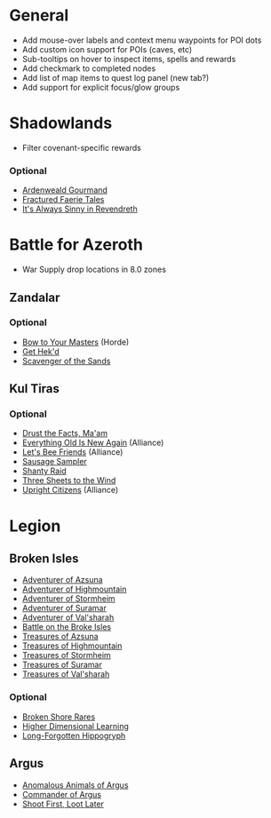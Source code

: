 # General

* Add mouse-over labels and context menu waypoints for POI dots
* Add custom icon support for POIs (caves, etc)
* Sub-tooltips on hover to inspect items, spells and rewards
* Add checkmark to completed nodes
* Add list of map items to quest log panel (new tab?)
* Add support for explicit focus/glow groups

# Shadowlands

* Filter covenant-specific rewards

### Optional

* [Ardenweald Gourmand](https://www.wowhead.com/achievement=14774/ardenweald-gourmand)
* [Fractured Faerie Tales](https://www.wowhead.com/achievement=14788/fractured-faerie-tales)
* [It's Always Sinny in Revendreth](https://www.wowhead.com/achievement=14276/its-always-sinny-in-revendreth)

# Battle for Azeroth

* War Supply drop locations in 8.0 zones

## Zandalar

### Optional

* [Bow to Your Masters](https://www.wowhead.com/achievement=13020/bow-to-your-masters) (Horde)
* [Get Hek'd](https://www.wowhead.com/achievement=12482/get-hekd)
* [Scavenger of the Sands](https://www.wowhead.com/achievement=13016/scavenger-of-the-sands)

## Kul Tiras

### Optional

* [Drust the Facts, Ma'am](https://www.wowhead.com/achievement=13064/drust-the-facts-maam)
* [Everything Old Is New Again](https://www.wowhead.com/achievement=13082/everything-old-is-new-again) (Alliance)
* [Let's Bee Friends](https://www.wowhead.com/achievement=13062/lets-bee-friends) (Alliance)
* [Sausage Sampler](https://www.wowhead.com/achievement=13087/sausage-sampler)
* [Shanty Raid](https://www.wowhead.com/achievement=13057/shanty-raid)
* [Three Sheets to the Wind](https://www.wowhead.com/achievement=13061/three-sheets-to-the-wind)
* [Upright Citizens](https://www.wowhead.com/achievement=13285/upright-citizens) (Alliance)

# Legion

## Broken Isles

* [Adventurer of Azsuna](https://www.wowhead.com/achievement=11261/adventurer-of-azsuna)
* [Adventurer of Highmountain](https://www.wowhead.com/achievement=11264/adventurer-of-highmountain)
* [Adventurer of Stormheim](https://www.wowhead.com/achievement=11263/adventurer-of-stormheim)
* [Adventurer of Suramar](https://www.wowhead.com/achievement=11265/adventurer-of-suramar)
* [Adventurer of Val'sharah](https://www.wowhead.com/achievement=11262/adventurer-of-valsharah)
* [Battle on the Broke Isles](https://www.wowhead.com/achievement=10876/battle-on-the-broken-isles)
* [Treasures of Azsuna](https://www.wowhead.com/achievement=11256/treasures-of-azsuna)
* [Treasures of Highmountain](https://www.wowhead.com/achievement=11257/treasures-of-highmountain)
* [Treasures of Stormheim](https://www.wowhead.com/achievement=11259/treasures-of-stormheim)
* [Treasures of Suramar](https://www.wowhead.com/achievement=11260/treasures-of-suramar)
* [Treasures of Val'sharah](https://www.wowhead.com/achievement=11258/treasures-of-valsharah)

### Optional

* [Broken Shore Rares](https://www.wowhead.com/quest=46250/take-out-the-head)
* [Higher Dimensional Learning](https://www.wowhead.com/achievement=11175/higher-dimensional-learning)
* [Long-Forgotten Hippogryph](https://www.wowhead.com/item=138258/reins-of-the-long-forgotten-hippogryph)

## Argus

* [Anomalous Animals of Argus](https://www.wowhead.com/achievement=12088/anomalous-animals-of-argus)
* [Commander of Argus](https://www.wowhead.com/achievement=12078/commander-of-argus)
* [Shoot First, Loot Later](https://www.wowhead.com/achievement=12074/shoot-first-loot-later)